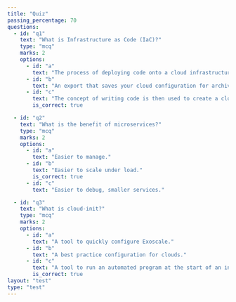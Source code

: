 ```yaml
---
title: "Quiz"
passing_percentage: 70
questions:
  - id: "q1"
    text: "What is Infrastructure as Code (IaC)?"
    type: "mcq"
    marks: 2
    options:
      - id: "a"
        text: "The process of deploying code onto a cloud infrastructure."
      - id: "b"
        text: "An export that saves your cloud configuration for archive purposes."
      - id: "c"
        text: "The concept of writing code is then used to create a cloud infrastructure automatically."
        is_correct: true

  - id: "q2"
    text: "What is the benefit of microservices?"
    type: "mcq"
    marks: 2
    options:
      - id: "a"
        text: "Easier to manage."
      - id: "b"
        text: "Easier to scale under load."
        is_correct: true
      - id: "c"
        text: "Easier to debug, smaller services."

  - id: "q3"
    text: "What is cloud-init?"
    type: "mcq"
    marks: 2
    options:
      - id: "a"
        text: "A tool to quickly configure Exoscale."
      - id: "b"
        text: "A best practice configuration for clouds."
      - id: "c"
        text: "A tool to run an automated program at the start of an instance."
        is_correct: true
layout: "test"
type: "test"
---
```

